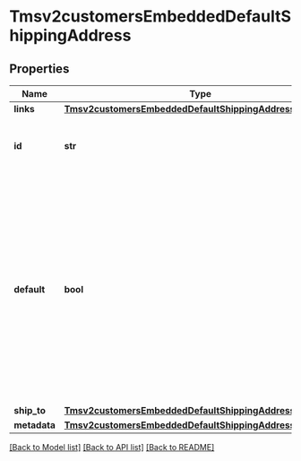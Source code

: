 # Tmsv2customersEmbeddedDefaultShippingAddress

## Properties
Name | Type | Description | Notes
------------ | ------------- | ------------- | -------------
**links** | [**Tmsv2customersEmbeddedDefaultShippingAddressLinks**](Tmsv2customersEmbeddedDefaultShippingAddressLinks.md) |  | [optional] 
**id** | **str** | The Id of the Shipping Address Token. | [optional] 
**default** | **bool** | Flag that indicates whether customer shipping address is the dafault. Possible Values:  - &#x60;true&#x60;: Shipping Address is customer&#39;s default.  - &#x60;false&#x60;: Shipping Address is not customer&#39;s default.  | [optional] 
**ship_to** | [**Tmsv2customersEmbeddedDefaultShippingAddressShipTo**](Tmsv2customersEmbeddedDefaultShippingAddressShipTo.md) |  | [optional] 
**metadata** | [**Tmsv2customersEmbeddedDefaultShippingAddressMetadata**](Tmsv2customersEmbeddedDefaultShippingAddressMetadata.md) |  | [optional] 

[[Back to Model list]](../README.md#documentation-for-models) [[Back to API list]](../README.md#documentation-for-api-endpoints) [[Back to README]](../README.md)


